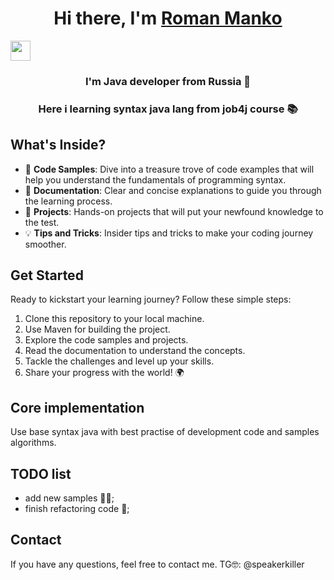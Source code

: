 # <h1 align="center">Hi there, I'm <a href="" target="_blank">Roman Manko</a>
<img src="https://github.com/blackcater/blackcater/raw/main/images/Hi.gif" height="32"/></h1>
<h3 align="center">I'm Java developer from Russia 🚀</h3>

<h3 align="center">Here i learning syntax java lang from job4j course 📚</h3>

## What's Inside?

- 📂 **Code Samples**: Dive into a treasure trove of code examples that will help you understand the fundamentals of programming syntax.
- 📖 **Documentation**: Clear and concise explanations to guide you through the learning process.
- 🚀 **Projects**: Hands-on projects that will put your newfound knowledge to the test.
- 💡 **Tips and Tricks**: Insider tips and tricks to make your coding journey smoother.

## Get Started

Ready to kickstart your learning journey? Follow these simple steps:

1. Clone this repository to your local machine.
2. Use Maven for building the project.
3. Explore the code samples and projects.
4. Read the documentation to understand the concepts.
5. Tackle the challenges and level up your skills.
6. Share your progress with the world! 🌍

## Core implementation

Use base syntax java with best practise of development code and samples algorithms.

## TODO list

- add new samples 🧙‍♂;
- finish refactoring code 🌱;

## Contact

If you have any questions, feel free to contact me. TG🤓: @speakerkiller

